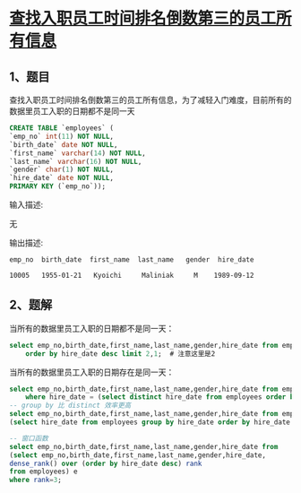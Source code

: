 # [查找入职员工时间排名倒数第三的员工所有信息](https://www.nowcoder.com/practice/ec1ca44c62c14ceb990c3c40def1ec6c?tpId=82&&tqId=29754&rp=1&ru=/ta/sql&qru=/ta/sql/question-ranking)

## 1、题目

查找入职员工时间排名倒数第三的员工所有信息，为了减轻入门难度，目前所有的数据里员工入职的日期都不是同一天

```sql
CREATE TABLE `employees` (
`emp_no` int(11) NOT NULL,
`birth_date` date NOT NULL,
`first_name` varchar(14) NOT NULL,
`last_name` varchar(16) NOT NULL,
`gender` char(1) NOT NULL,
`hire_date` date NOT NULL,
PRIMARY KEY (`emp_no`));
```

输入描述:

无

输出描述:

	emp_no	birth_date	first_name	last_name	gender	hire_date

	10005   1955-01-21   Kyoichi     Maliniak     M    1989-09-12


## 2、题解

当所有的数据里员工入职的日期都不是同一天：

```sql
select emp_no,birth_date,first_name,last_name,gender,hire_date from employees 
	order by hire_date desc limit 2,1;  # 注意这里是2
```

当所有的数据里员工入职的日期存在是同一天：

```sql
select emp_no,birth_date,first_name,last_name,gender,hire_date from employees 
    where hire_date = (select distinct hire_date from employees order by hire_date desc limit 2,1);
-- group by 比 distinct 效率更高
select emp_no,birth_date,first_name,last_name,gender,hire_date from employees where hire_date = 
(select hire_date from employees group by hire_date order by hire_date desc limit 2,1)

-- 窗口函数
select emp_no,birth_date,first_name,last_name,gender,hire_date from 
(select emp_no,birth_date,first_name,last_name,gender,hire_date,
dense_rank() over (order by hire_date desc) rank
from employees) e
where rank=3;
```